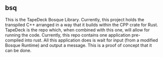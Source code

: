## bsq

This is the TapeDeck Bosque Library. Currently, this project holds the transpiled C++ arranged in a way that
it builds within the CPP crate for Rust. TapeDeck is the repo which, when combined with this one, will allow
for running the code. Currently, this repo contains one application pre-compiled into rust. All this application
does is wait for input (from a modified Bosque Runtime) and output a message. This is a proof of concept that it can
be done.
